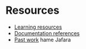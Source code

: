 # Resources

- [Learning resources](learning-resources.md)
- [Documentation references](doc-references.md)
- [Past work](past-work.md)
hame Jafara
